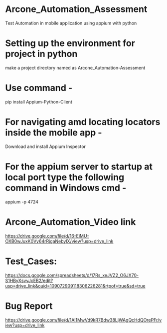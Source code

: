 # Arcone_Automation_Assessment
Test Automation in mobile application using appium with python

# Setting up the environment for project in python

make a project directory named as Arcone_Automation-Assessment

# Use command - 
pip install Appium-Python-Client

# For navigating amd locating locators inside the mobile app -

Download and install 
Appium Inspector

# For the appium server to startup at local port type the following command in Windows cmd -

appium -p 4724

# Arcone_Automation_Video link 
https://drive.google.com/file/d/16-EiMU-OXB0wJuxK0Vy64rRjgaNebylX/view?usp=drive_link

# Test_Cases:
https://docs.google.com/spreadsheets/d/17Rs_xeJVZ2_O6JX70-S1HByXsvvJcEB2/edit?usp=drive_link&ouid=109072909118306226281&rtpof=true&sd=true

# Bug Report
https://drive.google.com/file/d/1Al1MwVd9kR7Bdw38LjWAgQcHdQOrePFr/view?usp=drive_link
